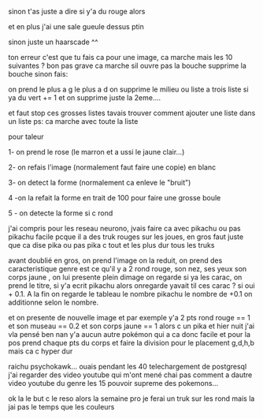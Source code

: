sinon t'as juste a dire si y'a du rouge alors

et en plus j'ai une sale gueule dessus ptin

sinon juste un haarscade ^^

ton erreur c'est que tu fais ca pour une image, ca marche mais les 10 suivantes ? bon pas grave ca marche sil ouvre pas la bouche supprime la bouche sinon fais:

on prend le plus a g le plus a d on supprime le milieu
ou liste a trois liste
si ya du vert += 1 et on supprime juste la 2eme....


et faut stop ces grosses listes tavais trouver comment ajouter une liste dans un liste ps: ca marche avec toute la liste 


pour taleur

1- on prend le rose (le marron et a ussi le jaune clair...)

2- on refais l'image (normalement faut faire une copie) en blanc

3- on detect la forme (normalement ca enleve le "bruit")

4 -on la refait la forme en trait de 100 pour faire une grosse boule

5 - on detecte la forme si c rond



j'ai compris pour les reseau neurono, jvais faire ca avec pikachu ou pas pikachu facile pcque il a des truk rouges sur les joues, en gros faut juste que ca dise pika ou pas pika c tout et les plus dur tous les truks


avant doublié en gros, on prend l'image on la reduit, on prend des caracteristique genre est ce qu'il y a 2 rond rouge, son nez, ses yeux  son corps jaune , on lui presente plein dimage on regarde si ya les carac, on prend le titre, si y'a ecrit pikachu alors onregarde yavait til ces carac ? si oui + 0.1. A la fin on regarde le tableau le nombre pikachu le nombre de +0.1 on additionne selon le nombre.

et on presente de nouvelle image et par exemple y'a 2 pts rond rouge == 1 et son museau == 0.2 et son corps jaune == 1 alors c un pika et hier nuit j'ai vla pensé ben nan y'a aucun autre pokémon qui a ca donc facile et pour la pos prend chaque pts du corps et faire la division pour le placement g,d,h,b mais ca c hyper dur

raichu psychokawk... ouais pendant les 40 telechargement de postgresql j'ai regarder des video youtube qui m'ont mené chai pas comment a dautre video youtube du genre les 15 pouvoir supreme des pokemons...

ok la le but c le reso alors la semaine pro je ferai un truk sur les rond mais la jai pas le temps que les couleurs
